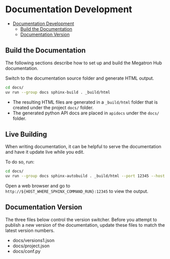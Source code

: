 # Documentation Development

- [Documentation Development](#documentation-development)
  - [Build the Documentation](#build-the-documentation)
  - [Documentation Version](#documentation-version)

## Build the Documentation

The following sections describe how to set up and build the Megatron Hub documentation.

Switch to the documentation source folder and generate HTML output.

```sh
cd docs/
uv run --group docs sphinx-build . _build/html
```

- The resulting HTML files are generated in a `_build/html` folder that is created under the project `docs/` folder.
- The generated python API docs are placed in `apidocs` under the `docs/` folder.

## Live Building

When writing documentation, it can be helpful to serve the documentation and have it update live while you edit.

To do so, run:

```sh
cd docs/
uv run --group docs sphinx-autobuild . _build/html --port 12345 --host 0.0.0.0
```

Open a web browser and go to `http://${HOST_WHERE_SPHINX_COMMAND_RUN}:12345` to view the output.

## Documentation Version

The three files below control the version switcher. Before you attempt to publish a new version of the documentation, update these files to match the latest version numbers.

- docs/versions1.json
- docs/project.json
- docs/conf.py
